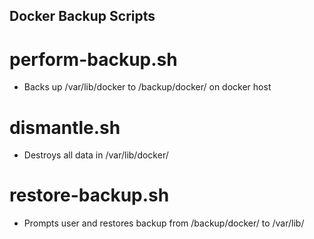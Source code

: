 ## Docker Backup Scripts

# perform-backup.sh
- Backs up /var/lib/docker to /backup/docker/ on docker host

# dismantle.sh
- Destroys all data in /var/lib/docker/

# restore-backup.sh
- Prompts user and restores backup from /backup/docker/ to /var/lib/
